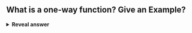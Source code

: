 ## What is a one-way function? Give an Example?
<details>
<summary><b>Reveal answer</b></summary>
One that is easy to compute and difficult to reverse<br>Multiplication of two prime numbers
</details>
